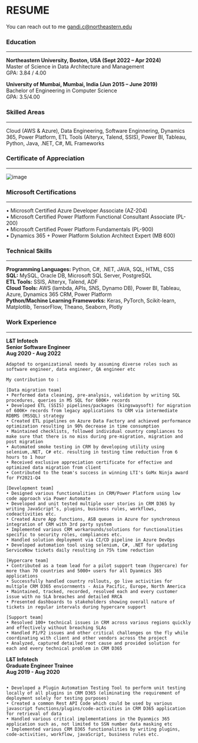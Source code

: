 # RESUME
You can reach out to me gandi.c@northeastern.edu

### **Education**
----------------------------------------------------------------------------------------------------------------------------------------------------------------------

**Northeastern University, Boston, USA (Sept 2022 – Apr 2024)**  
Master of Science in Data Architecture and Management  
GPA: 3.84 / 4.00

**University of Mumbai, Mumbai, India (Jun 2015 – June 2019)**  
Bachelor of Engineering in Computer Science  
GPA: 3.5/4.00  


### **Skilled Areas**
----------------------------------------------------------------------------------------------------------------------------------------------------------------------
Cloud (AWS & Azure), Data Engineering, Software Enginnering, Dynamics 365, Power Platform, ETL Tools (Alteryx, Talend, SSIS),  Power BI, Tableau, Python, Java, .NET, C#, ML Frameworks

### **Certificate of Appreciation**
----------------------------------------------------------------------------------------------------------------------------------------------------------------------

![image](https://github.com/chinmaygandi/Resume/assets/131703516/d6c2949d-026f-4703-a65d-e8465d6a7127)

### **Microsoft Certifications**
----------------------------------------------------------------------------------------------------------------------------------------------------------------------
• Microsoft Certified Azure Developer Associate (AZ-204)  
• Microsoft Certified Power Platform Functional Consultant Associate (PL-200)  
• Microsoft Certified Power Platform Fundamentals (PL-900)  
• Dynamics 365 + Power Platform Solution Architect Expert (MB 600)

### **Technical Skills**  
----------------------------------------------------------------------------------------------------------------------------------------------------------------------

**Programming Languages:** Python, C#, .NET, JAVA, SQL, HTML, CSS  
**SQL:** MySQL, Oracle DB, Microsoft SQL Server, PostgreSQL  
**ETL Tools:** SSIS, Alteryx, Talend, ADF  
**Cloud Tools:** AWS (lambda, APIs, SNS, Dynamo DB), Power BI, Tableau, Azure, Dynamics 365 CRM, Power Platform  
**Python/Machine Learning Frameworks:** Keras, PyTorch, Scikit-learn, Matplotlib, TensorFlow, Theano, Seaborn, Plotly

### **Work Experience**  
----------------------------------------------------------------------------------------------------------------------------------------------------------------------

**L&T Infotech**  
**Senior Software Engineer**  
**Aug 2020 - Aug 2022**   
```    
Adapted to organizational needs by assuming diverse roles such as software engineer, data engineer, QA engineer etc

My contribution to :  

[Data migration team]  
• Performed data cleaning, pre-analysis, validation by writing SQL procedures, queries in MS SQL for 600K+ records  
• Developed ETL (SSIS) pipelines/packages (kingswaysoft) for migration of 600K+ records from legacy applications to CRM via intermediate RDBMS (MSSQL) strategy  
• Created ETL pipelines on Azure Data Factory and achieved performance optimization resulting in 90% decrease in time consumption  
• Maintained checklists, followed individual country compliances to make sure that there is no miss during pre-migration, migration and post migration  
• Automated smoke testing in CRM by developing utility using selenium,.NET, C# etc. resulting in testing time reduction from 6 hours to 1 hour 
• Received exclusive appreciation certificate for effective and optimized data migration from client 
• Contributed to the team's success in winning LTI's GoMx Ninja award for FY2021-Q4
 
[Development team]  
• Designed various functionalities in CRM/Power Platform using low code approach via Power Automate 
• Developed and unit tested multiple user stories in CRM D365 by writing JavaScript’s, plugins, business rules, workflows, codeactivities etc.
• Created Azure App functions, ASB queues in Azure for synchronous integration of CRM with 3rd party system
• Implemented various CRM workarounds/solutions for functionalities specific to security roles, compliances etc.
• Handled solution deployment via CI/CD pipeline in Azure DevOps 
• Developed automation tool using selenium, C#, .NET for updating ServiceNow tickets daily resulting in 75% time reduction

[Hypercare team]  
• Contributed as a team lead for a pilot support team (hypercare) for more than 70 countries and 5000+ users for all Dyanmics 365 applications  
• Successfully handled country rollouts, go live activities for multiple CRM D365 enviornments - Asia Pacific, Europe, North America  
• Maintained, tracked, recorded, resolved each and every customer issue with no SLA breaches and detailed RRCA  
• Presented dashboards to stakeholders showing overall nature of tickets in regular intervals during hypercare support 

[Support team]  
• Resolved 100+ technical issues in CRM across various regions quickly and effectively without breaching SLAs  
• Handled P1/P2 issues and other critical challenges on the fly while coordinating with client and other vendors across the project  
• Analyzed, captured detailed root cause and provided solution for each and every technical problem in CRM D365

```

**L&T Infotech**  
**Graduate Engineer Trainee**  
**Aug 2019 - Aug 2020**  
```
 
• Developed a Plugin Automation Testing Tool to perform unit testing locally of all plugins in CRM D365 (eliminating the requirement of deployment solely for testing purposes)  
• Created a common Rest API Code which could be used by various javascript functions/plugins/code-activities in CRM D365 application for retrieval of data   
• Handled various critical implementations in the Dyanmics 365 application such as, not limited to SSN number data masking etc 
• Implemented various CRM D365 functionalities by writing plugins, code-activities, workflow, javaScript, business rules etc.
```

